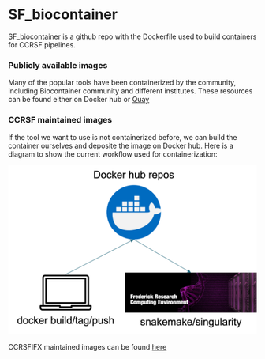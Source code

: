 # SF_biocontainer

[SF_biocontainer](https://github.com/CCRSF-IFX/SF_biocontainer.git) is a github repo with the Dockerfile used to build containers for CCRSF pipelines.


### Publicly available images

Many of the popular tools have been containerized by the community, including Biocontainer community and different institutes. These resources can be found either on Docker hub or [Quay](https://quay.io/organization/biocontainers)

### CCRSF maintained images

If the tool we want to use is not containerized before, we can build the container ourselves and deposite the image on Docker hub. Here is a diagram to show the current workflow used for containerization:  

![](containerization.png)

CCRSFIFX maintained images can be found [here](https://hub.docker.com/u/ccrsfifx)

